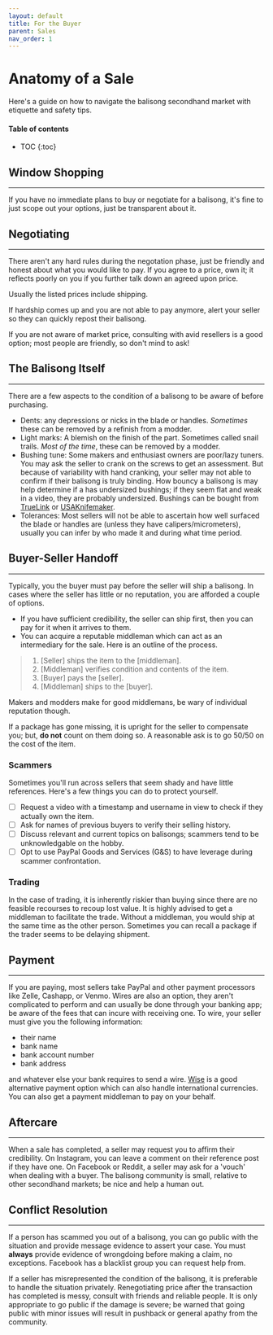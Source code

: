```yaml
---
layout: default
title: For the Buyer
parent: Sales
nav_order: 1
---
```

# Anatomy of a Sale
Here's a guide on how to navigate the balisong secondhand market with etiquette and safety tips.

#### Table of contents
- TOC
{:toc}

## Window Shopping 
---
If you have no immediate plans to buy or negotiate for a balisong, it's fine to just scope out your options, just be transparent about it.

## Negotiating 
---
There aren't any hard rules during the negotation phase, just be friendly and honest about what you would like to pay. If you agree to a price, own it; it reflects poorly on you if you further talk down an agreed upon price.

Usually the listed prices include shipping.

If hardship comes up and you are not able to pay anymore, alert your seller so they can quickly repost their balisong.

If you are not aware of market price, consulting with avid resellers is a good option; most people are friendly, so don't mind to ask!

## The Balisong Itself
---
There are a few aspects to the condition of a balisong to be aware of before purchasing. 

- Dents: any depressions or nicks in the blade or handles. *Sometimes* these can be removed by a refinish from a modder.
- Light marks: A blemish on the finish of the part. Sometimes called snail trails. *Most of the time*, these can be removed by a modder.
- Bushing tune: Some makers and enthusiast owners are poor/lazy tuners. You may ask the seller to crank on the screws to get an assessment. But because of variability with hand cranking, your seller may not able to confirm if their balisong is truly binding. How bouncy a balisong is may help determine if a has undersized bushings; if they seem flat and weak in a video, they are probably undersized. Bushings can be bought from [TrueLink](https://thetruelink.com/collections/all/bushing-xp) or [USAKnifemaker](https://usaknifemaker.com/shop-categories/folding-knife-parts/washers-and-bushings.html).
- Tolerances: Most sellers will not be able to ascertain how well surfaced the blade or handles are (unless they have calipers/micrometers), usually you can infer by who made it and during what time period.

## Buyer-Seller Handoff
---
Typically, you the buyer must pay before the seller will ship a balisong. In cases where the seller has little or no reputation, you are afforded a couple of options.

- If you have sufficient credibility, the seller can ship first, then you can pay for it when it arrives to them. 
- You can acquire a reputable middleman which can act as an intermediary for the sale. Here is an outline of the process.
  
> 1. [Seller] ships the item to the [middleman].
> 2. [Middleman] verifies condition and contents of the item.
> 3. [Buyer] pays the [seller].
> 4. [Middleman] ships to the [buyer].

 Makers and modders make for good middlemans, be wary of individual reputation though.

 If a package has gone missing, it is upright for the seller to compensate you; but, **do not** count on them doing so. A reasonable ask is to go 50/50 on the cost of the item.

### Scammers
Sometimes you'll run across sellers that seem shady and have little references. Here's a few things you can do to protect yourself.

- [ ] Request a video with a timestamp and username in view to check if they actually own the item.
- [ ] Ask for names of previous buyers to verify their selling history.
- [ ] Discuss relevant and current topics on balisongs; scammers tend to be unknowledgable on the hobby.
- [ ] Opt to use PayPal Goods and Services (G&S) to have leverage during scammer confrontation.

### Trading
In the case of trading, it is inherently riskier than buying since there are no feasible recourses to recoup lost value. It is highly advised to get a middleman to facilitate the trade. Without a middleman, you would ship at the same time as the other person. Sometimes you can recall a package if the trader seems to be delaying shipment.

## Payment
---
 If you are paying, most sellers take PayPal and other payment processors like Zelle, Cashapp, or Venmo. Wires are also an option, they aren't complicated to perform and can usually be done through your banking app; be aware of the fees that can incure with receiving one. To wire, your seller must give you the following information:

- their name
- bank name
- bank account number
- bank address

and whatever else your bank requires to send a wire. [Wise](https://wise.com/invite/ahpe/calvinn95) is a good alternative payment option which can also handle international currencies. You can also get a payment middleman to pay on your behalf.

## Aftercare
---
When a sale has completed, a seller may request you to affirm their credibility. On Instagram, you can leave a comment on their reference post if they have one. On Facebook or Reddit, a seller may ask for a 'vouch' when dealing with a buyer. The balisong community is small, relative to other secondhand markets; be nice and help a human out.

## Conflict Resolution
---
If a person has scammed you out of a balisong, you can go public with the situation and provide message evidence to assert your case. You must **always** provide evidence of wrongdoing before making a claim, no exceptions. Facebook has a blacklist group you can request help from.

If a seller has misrepresented the condition of the balisong, it is preferable to handle the situation privately. Renegotiating price after the transaction has completed is messy, consult with friends and reliable people. It is only appropriate to go public if the damage is severe; be warned that going public with minor issues will result in pushback or general apathy from the community.